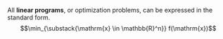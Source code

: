All **linear programs**, or optimization problems, can be expressed in the standard form.
$$\min_{\substack{\mathrm{x} \in \mathbb{R}^n}} f(\mathrm{x})$$

